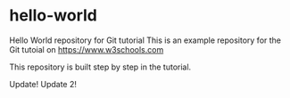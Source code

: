 # hello-world
Hello World repository for Git tutorial
This is an example repository for the Git tutoial on https://www.w3schools.com

This repository is built step by step in the tutorial.

Update!
Update 2!
